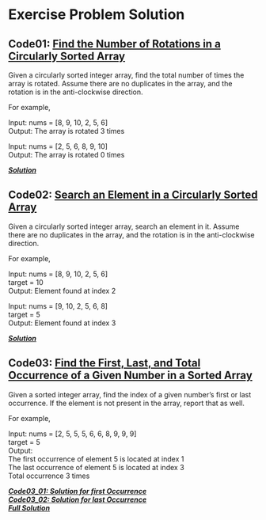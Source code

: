 # Exercise Problem Solution

## Code01: [Find the Number of Rotations in a Circularly Sorted Array](https://www.techiedelight.com/find-number-rotations-circularly-sorted-array/)
Given a circularly sorted integer array, find the total number of times the array is rotated. Assume there are no duplicates in the array, and the rotation is in the anti-clockwise direction.

For example,

Input:  nums = [8, 9, 10, 2, 5, 6] </br>
Output: The array is rotated 3 times  

Input:  nums = [2, 5, 6, 8, 9, 10] </br>
Output: The array is rotated 0 times

[***Solution***](https://github.com/sabboshachi/DSA_ProblemSolves/blob/main/Data%20Structure%20and%20Algorithms/Searching%20Algorithms/02.%20Binary%20Search/Exercise%20Problem%20Solution/code01.c)

## Code02: [Search an Element in a Circularly Sorted Array](https://www.techiedelight.com/search-element-circular-sorted-array/)
Given a circularly sorted integer array, search an element in it. Assume there are no duplicates in the array, and the rotation is in the anti-clockwise direction.

For example,

Input: nums = [8, 9, 10, 2, 5, 6]</br>
target = 10 </br>
Output: Element found at index 2  </br>

Input: nums = [9, 10, 2, 5, 6, 8]</br>
target = 5 </br>
Output: Element found at index 3</br>

[***Solution***](https://github.com/sabboshachi/DSA_ProblemSolves/blob/main/Data%20Structure%20and%20Algorithms/Searching%20Algorithms/02.%20Binary%20Search/Exercise%20Problem%20Solution/code02.c)

## Code03: [Find the First, Last, and Total Occurrence of a Given Number in a Sorted Array](https://www.techiedelight.com/find-first-or-last-occurrence-of-a-given-number-sorted-array/)
Given a sorted integer array, find the index of a given number’s first or last occurrence. If the element is not present in the array, report that as well.

For example,

Input: nums = [2, 5, 5, 5, 6, 6, 8, 9, 9, 9]</br>
target = 5 </br>
Output: </br>
The first occurrence of element 5 is located at index 1 </br>
The last occurrence of element 5 is located at index 3  </br>
Total occurrence 3 times

[***Code03_01: Solution for first Occurrence***](https://github.com/sabboshachi/DSA_ProblemSolves/blob/main/Data%20Structure%20and%20Algorithms/Searching%20Algorithms/02.%20Binary%20Search/Exercise%20Problem%20Solution/code03_01.c) </br>
[***Code03_02: Solution for last Occurrence***](https://github.com/sabboshachi/DSA_ProblemSolves/blob/main/Data%20Structure%20and%20Algorithms/Searching%20Algorithms/02.%20Binary%20Search/Exercise%20Problem%20Solution/code03_02.c) </br>
[***Full Solution***](https://github.com/sabboshachi/DSA_ProblemSolves/blob/main/Data%20Structure%20and%20Algorithms/Searching%20Algorithms/02.%20Binary%20Search/Exercise%20Problem%20Solution/code03.c)


